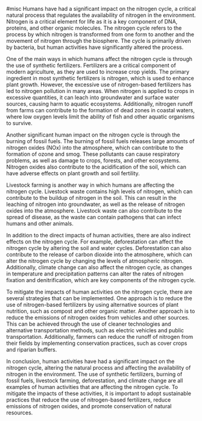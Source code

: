 #misc 
Humans have had a significant impact on the nitrogen cycle, a critical natural process that regulates the availability of nitrogen in the environment. Nitrogen is a critical element for life as it is a key component of DNA, proteins, and other organic molecules. The nitrogen cycle refers to the process by which nitrogen is transformed from one form to another and the movement of nitrogen through the biosphere. The cycle is primarily driven by bacteria, but human activities have significantly altered the process.

One of the main ways in which humans affect the nitrogen cycle is through the use of synthetic fertilizers. Fertilizers are a critical component of modern agriculture, as they are used to increase crop yields. The primary ingredient in most synthetic fertilizers is nitrogen, which is used to enhance plant growth. However, the excessive use of nitrogen-based fertilizers has led to nitrogen pollution in many areas. When nitrogen is applied to crops in excessive quantities, it can leach into groundwater and surface water sources, causing harm to aquatic ecosystems. Additionally, nitrogen runoff from farms can contribute to the formation of dead zones in coastal waters, where low oxygen levels limit the ability of fish and other aquatic organisms to survive.

Another significant human impact on the nitrogen cycle is through the burning of fossil fuels. The burning of fossil fuels releases large amounts of nitrogen oxides (NOx) into the atmosphere, which can contribute to the formation of ozone and smog. These pollutants can cause respiratory problems, as well as damage to crops, forests, and other ecosystems. Nitrogen oxides also contribute to the acidification of the soil, which can have adverse effects on plant growth and soil fertility.

Livestock farming is another way in which humans are affecting the nitrogen cycle. Livestock waste contains high levels of nitrogen, which can contribute to the buildup of nitrogen in the soil. This can result in the leaching of nitrogen into groundwater, as well as the release of nitrogen oxides into the atmosphere. Livestock waste can also contribute to the spread of disease, as the waste can contain pathogens that can infect humans and other animals.

In addition to the direct impacts of human activities, there are also indirect effects on the nitrogen cycle. For example, deforestation can affect the nitrogen cycle by altering the soil and water cycles. Deforestation can also contribute to the release of carbon dioxide into the atmosphere, which can alter the nitrogen cycle by changing the levels of atmospheric nitrogen. Additionally, climate change can also affect the nitrogen cycle, as changes in temperature and precipitation patterns can alter the rates of nitrogen fixation and denitrification, which are key components of the nitrogen cycle.

To mitigate the impacts of human activities on the nitrogen cycle, there are several strategies that can be implemented. One approach is to reduce the use of nitrogen-based fertilizers by using alternative sources of plant nutrition, such as compost and other organic matter. Another approach is to reduce the emissions of nitrogen oxides from vehicles and other sources. This can be achieved through the use of cleaner technologies and alternative transportation methods, such as electric vehicles and public transportation. Additionally, farmers can reduce the runoff of nitrogen from their fields by implementing conservation practices, such as cover crops and riparian buffers.

In conclusion, human activities have had a significant impact on the nitrogen cycle, altering the natural process and affecting the availability of nitrogen in the environment. The use of synthetic fertilizers, burning of fossil fuels, livestock farming, deforestation, and climate change are all examples of human activities that are affecting the nitrogen cycle. To mitigate the impacts of these activities, it is important to adopt sustainable practices that reduce the use of nitrogen-based fertilizers, reduce emissions of nitrogen oxides, and promote conservation of natural resources.